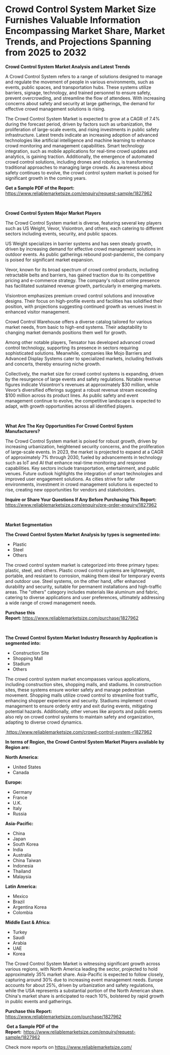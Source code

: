 <p><h1>Crowd Control System Market Size Furnishes Valuable Information Encompassing Market Share, Market Trends, and Projections Spanning from 2025 to 2032</h1></p><p><strong>Crowd Control System Market Analysis and Latest Trends</strong></p>
<p><p>A Crowd Control System refers to a range of solutions designed to manage and regulate the movement of people in various environments, such as events, public spaces, and transportation hubs. These systems utilize barriers, signage, technology, and trained personnel to ensure safety, prevent overcrowding, and streamline the flow of attendees. With increasing concerns about safety and security at large gatherings, the demand for effective crowd management solutions is rising.</p><p>The Crowd Control System Market is expected to grow at a CAGR of 7.4% during the forecast period, driven by factors such as urbanization, the proliferation of large-scale events, and rising investments in public safety infrastructure. Latest trends indicate an increasing adoption of advanced technologies like artificial intelligence and machine learning to enhance crowd monitoring and management capabilities. Smart technology integration, such as mobile applications for real-time crowd updates and analytics, is gaining traction. Additionally, the emergence of automated crowd control solutions, including drones and robotics, is transforming traditional approaches to managing large crowds. As awareness about safety continues to evolve, the crowd control system market is poised for significant growth in the coming years.</p></p>
<p><strong>Get a Sample PDF of the Report:&nbsp;</strong> <a href="https://www.reliablemarketsize.com/enquiry/request-sample/1827962?utm_campaign=3552&utm_medium=2&utm_source=Github&utm_content=ia&utm_term=04042025&utm_id=crowd-control-system">https://www.reliablemarketsize.com/enquiry/request-sample/1827962</a></p>
<p>&nbsp;</p>
<p><strong>Crowd Control System Major Market Players</strong></p>
<p><p>The Crowd Control System market is diverse, featuring several key players such as US Weight, Vevor, Visiontron, and others, each catering to different sectors including events, security, and public spaces. </p><p>US Weight specializes in barrier systems and has seen steady growth, driven by increasing demand for effective crowd management solutions in outdoor events. As public gatherings rebound post-pandemic, the company is poised for significant market expansion.</p><p>Vevor, known for its broad spectrum of crowd control products, including retractable belts and barriers, has gained traction due to its competitive pricing and e-commerce strategy. The company's robust online presence has facilitated sustained revenue growth, particularly in emerging markets.</p><p>Visiontron emphasizes premium crowd control solutions and innovative designs. Their focus on high-profile events and facilities has solidified their position, with projections suggesting continued growth as venues invest in enhanced visitor management.</p><p>Crowd Control Warehouse offers a diverse catalog tailored for various market needs, from basic to high-end systems. Their adaptability to changing market demands positions them well for growth.</p><p>Among other notable players, Tensator has developed advanced crowd control technology, supporting its presence in sectors requiring sophisticated solutions. Meanwhile, companies like Mojo Barriers and Advanced Display Systems cater to specialized markets, including festivals and concerts, thereby ensuring niche growth.</p><p>Collectively, the market size for crowd control systems is expanding, driven by the resurgence of large events and safety regulations. Notable revenue figures indicate Visiontron's revenues at approximately $30 million, while Vevor’s diversified offerings suggest a robust revenue stream exceeding $100 million across its product lines. As public safety and event management continue to evolve, the competitive landscape is expected to adapt, with growth opportunities across all identified players.</p></p>
<p>&nbsp;</p>
<p><strong>What Are The Key Opportunities For Crowd Control System Manufacturers?</strong></p>
<p><p>The Crowd Control System market is poised for robust growth, driven by increasing urbanization, heightened security concerns, and the proliferation of large-scale events. In 2023, the market is projected to expand at a CAGR of approximately 7% through 2030, fueled by advancements in technology such as IoT and AI that enhance real-time monitoring and response capabilities. Key sectors include transportation, entertainment, and public venues. Future outlook highlights the integration of smart technologies and improved user engagement solutions. As cities strive for safer environments, investment in crowd management solutions is expected to rise, creating new opportunities for vendors and stakeholders.</p></p>
<p><strong>Inquire or Share Your Questions If Any Before Purchasing This Report:</strong> <a href="https://www.reliablemarketsize.com/enquiry/pre-order-enquiry/1827962?utm_campaign=3552&utm_medium=2&utm_source=Github&utm_content=ia&utm_term=04042025&utm_id=crowd-control-system">https://www.reliablemarketsize.com/enquiry/pre-order-enquiry/1827962</a></p>
<p>&nbsp;</p>
<p><strong>Market Segmentation</strong></p>
<p><strong>The Crowd Control System Market Analysis by types is segmented into:</strong></p>
<p><ul><li>Plastic</li><li>Steel</li><li>Others</li></ul></p>
<p><p>The crowd control system market is categorized into three primary types: plastic, steel, and others. Plastic crowd control systems are lightweight, portable, and resistant to corrosion, making them ideal for temporary events and outdoor use. Steel systems, on the other hand, offer enhanced durability and security, suitable for permanent installations and high-traffic areas. The "others" category includes materials like aluminum and fabric, catering to diverse applications and user preferences, ultimately addressing a wide range of crowd management needs.</p></p>
<p><strong>Purchase this Report:&nbsp;</strong><a href="https://www.reliablemarketsize.com/purchase/1827962?utm_campaign=3552&utm_medium=2&utm_source=Github&utm_content=ia&utm_term=04042025&utm_id=crowd-control-system">https://www.reliablemarketsize.com/purchase/1827962</a></p>
<p>&nbsp;</p>
<p><strong>The Crowd Control System Market Industry Research by Application is segmented into:</strong></p>
<p><ul><li>Construction Site</li><li>Shopping Mall</li><li>Stadium</li><li>Others</li></ul></p>
<p><p>The crowd control system market encompasses various applications, including construction sites, shopping malls, and stadiums. In construction sites, these systems ensure worker safety and manage pedestrian movement. Shopping malls utilize crowd control to streamline foot traffic, enhancing shopper experience and security. Stadiums implement crowd management to ensure orderly entry and exit during events, mitigating potential hazards. Additionally, other venues like airports and public events also rely on crowd control systems to maintain safety and organization, adapting to diverse crowd dynamics.</p></p>
<p><a href="https://www.reliablemarketsize.com/crowd-control-system-r1827962?utm_campaign=3552&utm_medium=2&utm_source=Github&utm_content=ia&utm_term=04042025&utm_id=crowd-control-system">&nbsp;https://www.reliablemarketsize.com/crowd-control-system-r1827962</a></p>
<p><strong>In terms of Region, the Crowd Control System Market Players available by Region are:</strong></p>
<p>
    <p> <strong> North America: </strong>
        <ul>
            <li>United States</li>
            <li>Canada</li>
        </ul>
        </p> 
    <p> <strong> Europe: </strong>
        <ul>
            <li>Germany</li>
            <li>France</li>
            <li>U.K.</li>
            <li>Italy</li>
            <li>Russia</li>
        </ul>
        </p> 
    <p> <strong> Asia-Pacific: </strong>
        <ul>
            <li>China</li>
            <li>Japan</li>
            <li>South Korea</li>
            <li>India</li>
            <li>Australia</li>
            <li>China Taiwan</li>
            <li>Indonesia</li>
            <li>Thailand</li>
            <li>Malaysia</li>
        </ul>
        </p> 
    <p> <strong> Latin America: </strong>
        <ul>
            <li>Mexico</li>
            <li>Brazil</li>
            <li>Argentina Korea</li>
            <li>Colombia</li>
        </ul>
        </p> 
    <p> <strong> Middle East & Africa: </strong>
        <ul>
            <li>Turkey</li>
            <li>Saudi</li>
            <li>Arabia</li>
            <li>UAE</li>
            <li>Korea</li>
        </ul>
    </p>
    </p>
<p><p>The Crowd Control System Market is witnessing significant growth across various regions, with North America leading the sector, projected to hold approximately 35% market share. Asia-Pacific is expected to follow closely, capturing around 30% due to increasing event management needs. Europe accounts for about 25%, driven by urbanization and safety regulations, while the USA represents a substantial portion of the North American share. China's market share is anticipated to reach 10%, bolstered by rapid growth in public events and gatherings.</p></p>
<p><strong>Purchase this Report: </strong><a href="https://www.reliablemarketsize.com/purchase/1827962?utm_campaign=3552&utm_medium=2&utm_source=Github&utm_content=ia&utm_term=04042025&utm_id=crowd-control-system">https://www.reliablemarketsize.com/purchase/1827962</a></p>
<p>&nbsp;<strong>Get a Sample PDF of the Report:&nbsp;&nbsp;</strong><a href="https://www.reliablemarketsize.com/enquiry/request-sample/1827962?utm_campaign=3552&utm_medium=2&utm_source=Github&utm_content=ia&utm_term=04042025&utm_id=crowd-control-system">https://www.reliablemarketsize.com/enquiry/request-sample/1827962</a></p>
<p><strong></strong></p>
<p>Check more reports on <a href="https://www.reliablemarketsize.com/?utm_campaign=3552&utm_medium=2&utm_source=Github&utm_content=ia&utm_term=04042025&utm_id=crowd-control-system">https://www.reliablemarketsize.com/</a></p>